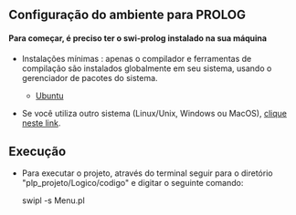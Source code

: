 ## Configuração do ambiente para PROLOG


#### Para começar, é preciso ter o swi-prolog instalado na sua máquina 

- Instalações mínimas : apenas o compilador e ferramentas de compilação são instalados globalmente em seu sistema, usando o gerenciador de pacotes do sistema.

     - [Ubuntu](https://www.swi-prolog.org/Download.html) 
    
- Se você utiliza outro sistema (Linux/Unix, Windows ou MacOS), [clique neste link](https://www.swi-prolog.org/Download.html).

## Execução

- Para executar o projeto, através do terminal seguir para o diretório "plp_projeto/Logico/codigo" e digitar o seguinte comando: 

     swipl -s Menu.pl

